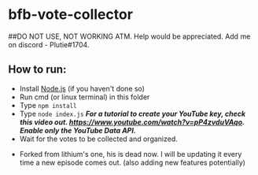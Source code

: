 # bfb-vote-collector

##DO NOT USE, NOT WORKING ATM. Help would be appreciated. Add me on discord - Plutie#1704.

## How to run:

* Install [Node.js](https://nodejs.org/en/download/) (if you haven't done so)
* Run cmd (or linux terminal) in this folder
* Type `npm install`
* Type `node index.js` ***For a tutorial to create your YouTube key, check this video out. https://www.youtube.com/watch?v=pP4zvduVAqo. Enable only the YouTube Data API.***
* Wait for the votes to be collected and organized.

- Forked from lithium's one, his is dead now. I will be updating it every time a new episode comes out. (also adding new features potentially)